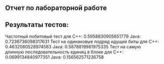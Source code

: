 ## Отчет по лабораторной работе

## Результаты тестов:
Частотный побитовый тест для
    C++:
    0.5958830905651779
    Java:
    0.7236736098317631
Тест на одинаковые подряд идущие биты для
    C++:
    0.4632060528974583
    Java:
    0.5878819981975335
Тест на самую длинную последовательность единиц в блоке для 
    C++:
    0.0699134840977351
    Java:
    0.156562571236758
